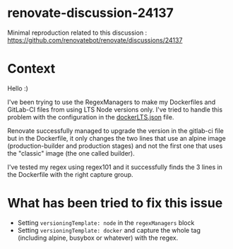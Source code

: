 # renovate-discussion-24137
Minimal reproduction related to this discussion : https://github.com/renovatebot/renovate/discussions/24137

# Context

Hello :)

I've been trying to use the RegexManagers to make my Dockerfiles and GitLab-CI files from using LTS Node versions only. I've tried to handle this problem with the configuration in the [dockerLTS.json](dockerLTS.json) file.

Renovate successfully managed to upgrade the version in the gitlab-ci file but in the Dockerfile, it only changes the two lines that use an alpine image (production-builder and production stages) and not the first one that uses the "classic" image (the one called builder).

I've tested my regex using regex101 and it successfully finds the 3 lines in the Dockerfile with the right capture group.

# What has been tried to fix this issue

- Setting ```versioningTemplate: node``` in the ```regexManagers``` block
- Setting ```versioningTemplate: docker``` and capture the whole tag (including alpine, busybox or whatever) with the regex.